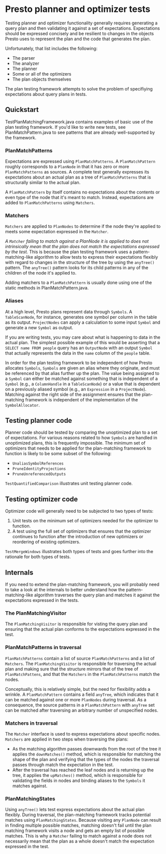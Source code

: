 # Presto planner and optimizer tests

Testing planner and optimizer functionality generally requires generating a
query plan and then validating it against a set of expectations.  Expectations
should be expressed concisely and be resilient to changes in the objects Presto
uses to represent the plan and the code that generates the plan.

Unfortunately, that list includes the following:

* The parser
* The analyzer
* The planner
* Some or all of the optimizers
* The plan objects themselves

The plan testing framework attempts to solve the problem of specifiying
expectations about query plans in tests.

## Quickstart

TestPlanMatchingFramework.java contains examples of basic use of the plan
testing framework. If you'd like to write new tests, see
PlanMatchPattern.java to see patterns that are already well-supported by the
framework.

### PlanMatchPatterns

Expectations are expressed using `PlanMatchPatterns`. A `PlanMatchPattern`
roughly corresponds to a `PlanNode` in that it has zero or more
`PlanMatchPatterns` as sources. A complete test generally expresses its
expectations about an actual plan as a tree of `PlanMatchPatterns` that is
structurally similar to the actual plan.

A `PlanMatchPattern` by itself contains no expectations about the contents or
even type of the node that it's meant to match. Instead, expectations are added
to `PlanMatchPatterns` using `Matchers`.

### Matchers

`Matchers` are applied to `PlanNodes` to determine if the node they're applied
to meets some expectation expressed in the `Matcher`.

*A `Matcher` failing to match against a PlanNode it is applied to does not
intrinsically mean that the plan does not match the expectations expressed by
the test.* This is because the plan testing framework uses a
pattern-matching-like algorithm to allow tests to express their expectations
flexibly with regard to changes in the structure of the tree by using the
`anyTree()` pattern.  The `anyTree()` pattern looks for its child patterns in
any of the children of the node it's applied to.

Adding matchers to a `PlanMatchPattern` is usually done using one of the static
methods in PlanMatchPattern.java.

### Aliases

At a high level, Presto plans represent data through `Symbols`. A
`TableScanNode`, for instance, generates one symbol per column in the table as
its output.  `ProjectNodes` can apply a calculation to some input `Symbol` and
generate a new `Symbol` as output.

If you are writing tests, you may care about what is happening to data in the
actual plan. The simplest possible example of this would be asserting that a
`SELECT name FROM people` query has an `OutputNode` with an output `Symbol`
that actually represents the data in the `name` column of the `people` table.

In order for the plan testing framework to be independent of how Presto
allocates `Symbols`, `Symbols` are given an alias where they originate, and
must be referenced by that alias further up the plan. The value being assigned
to a `Symbol` can either be matched against something that is independent of a
`Symbol` (e.g., a `ColumnHandle` in a `TableScanNode`) or a value that is
dependent on a previously aliased symbol (e.g., an `Expression` in a
`ProjectNode`). Matching against the right side of the assignment ensures that
the plan-matching framework is independent of the implementation of the
`SymbolAllocator`.

## Testing planner code

Planner code should be tested by comparing the unoptimized plan to a set of
expectations. For various reasons related to how `Symbols` are handled in
unoptimized plans, this is frequently impossible. The minimum set of optimizers
that needs to be applied for the plan-matching framework to function is likely
to be some subset of the following:

- `UnaliasSymbolReferences`
- `PruneIdentityProjections`
- `PruneUnreferencedOutputs`

`TestQuantifiedComparison` illustrates unit testing planner code.

## Testing optimizer code

Optimizer code will generally need to be subjected to two types of tests:

1. Unit tests on the minimum set of optimizers needed for the optimizer to
   function.
2. A test using the full set of optimizers that ensures that the optimizer
   continues to function after the introduction of new optimizers or reordering
   of existing optimizers.

`TestMergeWindows` illustrates both types of tests and goes further into the
rationale for both types of tests.

## Internals

If you need to extend the plan-matching framework, you will probably need to
take a look at the internals to better understand how the pattern-matching-like
algorithm traverses the query plan and matches it against the expectations
expressed in the tests.

### The PlanMatchingVisitor

The `PlanMatchingVisitor` is responsible for visting the query plan and
ensuring that the actual plan conforms to the expectations expressed in the
test.

### PlanMatchPatterns in traversal

`PlanMatchPatterns` contain a list of source `PlanMatchPatterns` and a list of
`Matchers`. The `PlanMatchingVisitor` is responsible for traversing the actual
plan and making sure that the structure mirrors that of the tree of
`PlanMatchPattens`, and that the `Matchers` in the `PlanMatchPatterns` match
the nodes.

Conceptually, this is relatively simple, but the need for flexibility adds a
wrinkle. A `PlanMatchPattern` contains a field `anyTree`, which indicates that
it can be matched against one or more `PlanNodes` during traversal. As a
consequence, the source patterns in a `PlanMatchPattern` with `anyTree` set
can be matched after traversing an arbitrary number of unspecified nodes.

### Matchers in traversal

The `Matcher` interface is used to express expectations about specific nodes.
`Matchers` are applied in two steps when traversing the plans:

- As the matching algorithm passes downwards from the root of the tree it
  applies the `downMatches()` method, which is responsible for matching the
  shape of the plan and verifying that the types of the nodes the traversal
  passes through match the expectation in the test.
- After the traversal has reached the leaf nodes and is returning up the tree,
  it applies the `upMatches()` method, which is responsible for validating the
  fields in nodes and binding aliases to the `Symbols` it matches against.

### PlanMatchingStates

Using `anyTree()` lets test express expectations about the actual plan
flexibly.  During traversal, the plan-matching framework tracks potential
matches using `PlanMatchingStates`. Because visiting any `PlanNode` can result
in finding multiple possible matches, matching doesn't fail until the plan
matching framework visits a node and gets an empty list of possible matches.
This is why a `Matcher` failing to match against a node does not necessarily
mean that the plan as a whole doesn't match the expectation expressed in the
test.
